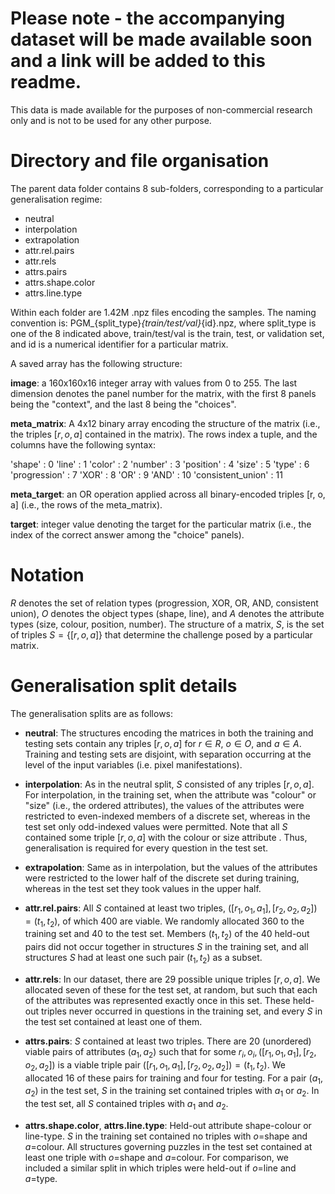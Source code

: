# Please note - the accompanying dataset will be made available soon and a link will be added to this readme.

This data is made available for the purposes of non-commercial research only and is not to be used for any other purpose.

# Directory and file organisation
The parent data folder contains 8 sub-folders, corresponding to a particular generalisation regime:
- neutral
- interpolation
- extrapolation
- attr.rel.pairs
- attr.rels
- attrs.pairs
- attrs.shape.color
- attrs.line.type
  
Within each folder are 1.42M .npz files encoding the samples. The naming convention is: PGM_{split_type}_{train/test/val}_{id}.npz, where split_type is one of the 8 indicated above, train/test/val is the train, test, or validation set, and id is a numerical identifier for a particular matrix.

A saved array has the following structure:

**image**: a 160x160x16 integer array with values from 0 to 255. The last dimension denotes the panel number for the matrix, with the first 8 panels being the "context", and the last 8 being the "choices".

**meta_matrix**: A 4x12 binary array encoding the structure of the matrix (i.e., the triples $[r, o, a]$ contained in the matrix). The rows index a tuple, and the columns have the following syntax:

'shape' : 0
'line' : 1
'color' : 2
'number' : 3
'position' : 4
'size' : 5
'type' : 6
'progression' : 7
'XOR' : 8
'OR' : 9
'AND' : 10
'consistent_union' : 11

**meta_target**: an OR operation applied across all binary-encoded triples [r, o, a] (i.e., the rows of the meta_matrix).

**target**: integer value denoting the target for the particular matrix (i.e., the index of the correct answer among the "choice" panels).

# Notation 
$R$ denotes the set of relation types (progression, XOR, OR, AND, consistent union), $O$ denotes the object types (shape, line), and $A$ denotes the attribute types (size, colour, position, number). The structure of a matrix, $S$, is the set of triples $S=\{[r, o, a]\}$ that determine the challenge posed by a particular matrix. 

# Generalisation split details
The generalisation splits are as follows:

- **neutral**: The structures encoding the matrices in both the training and testing sets contain any triples $[r, o, a]$ for $r \in R$, $o \in O$, and $a \in A$. Training and testing sets are disjoint, with separation occurring at the level of the input variables (i.e. pixel manifestations).

- **interpolation**: As in the neutral split, $S$ consisted of any triples $[r, o, a]$. For interpolation, in the training set, when the attribute was "colour" or "size" (i.e., the ordered attributes), the values of the attributes were restricted to even-indexed members of a discrete set, whereas in the test set only odd-indexed values were permitted. Note that all $S$ contained some triple $[r, o, a]$ with the colour or size attribute . Thus, generalisation is required for every question in the test set.

- **extrapolation**: Same as in interpolation, but the values of the attributes were restricted to the lower half of the discrete set during training, whereas in the test set they took values in the upper half.

- **attr.rel.pairs**: All $S$ contained at least two triples, $([r_1,o_1,a_1],[r_2,o_2,a_2]) = (t_1, t_2)$, of which 400 are viable. We randomly allocated 360 to the training set and 40 to the test set. Members $(t_1, t_2)$ of the 40 held-out pairs did not occur together in structures $S$ in the training set, and all structures $S$ had at least one such pair $(t_1, t_2)$ as a subset.

- **attr.rels**: In our dataset, there are 29 possible unique triples $[r,o,a]$. We allocated seven of these for the test set, at random, but such that each of the attributes was represented exactly once in this set. These held-out triples never occurred in questions in the training set, and every $S$ in the test set contained at least one of them.

- **attrs.pairs**: $S$ contained at least two triples. There are 20 (unordered) viable pairs of attributes $(a_1, a_2)$ such that for some $r_i, o_i, ([r_1,o_1,a_1],[r_2,o_2,a_2])$ is a viable triple pair $([r_1,o_1,a_1],[r_2,o_2,a_2]) = (t_1, t_2)$. We allocated 16 of these pairs for training and four for testing. For a pair $(a_1, a_2)$ in the test set, $S$ in the training set contained triples with $a_1$ or $a_2$. In the test set, all $S$ contained triples with $a_1$ and $a_2$.

- **attrs.shape.color**, **attrs.line.type**: Held-out attribute shape-colour or line-type. $S$ in the training set contained no triples with $o$=shape and $a$=colour. All structures governing puzzles in the test set contained at least one triple with $o$=shape and $a$=colour. For comparison, we included a similar split in which triples were held-out if $o$=line and $a$=type.

